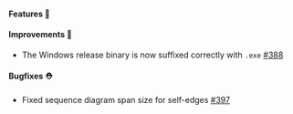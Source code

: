 #### Features 🚀

#### Improvements 🧹

- The Windows release binary is now suffixed correctly with `.exe` [#388](https://github.com/terrastruct/d2/issues/388)

#### Bugfixes ⛑️

- Fixed sequence diagram span size for self-edges [#397](https://github.com/terrastruct/d2/pull/397)
